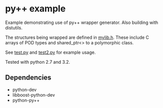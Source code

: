 py++ example
============

Example demonstrating use of py++ wrapper generator.
Also building with distutils.

The structures being wrapped are defined in [mylib.h](mylib.h).
These include C arrays of POD types and shared_ptr<> to a polymorphic class.

See [test.py](test.py) and [test2.py](test2.py) for example usage.

Tested with python 2.7 and 3.2.

Dependencies
------------

* python-dev
* libboost-python-dev
* python-py++
